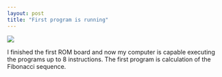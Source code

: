 ```yaml
---
layout: post
title: "First program is running"
---
```


[![](http://img.youtube.com/vi/P9jCTSYUaJ8/0.jpg)](https://www.youtube.com/watch?v=P9jCTSYUaJ8)

I finished the first ROM board and now my computer is capable executing the programs
up to 8 instructions. The first program is calculation of the Fibonacci sequence.

